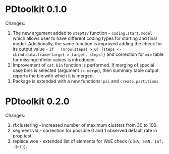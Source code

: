 # PDtoolkit 0.1.0
Changes:<br/>

1. The new argument added to ```stepMIV``` function - ```coding.start.model``` which allows user to have different coding types for starting and final model. 
Additionally, the same function is improved adding the check for its output value - ```if	(nrow(steps) > 0) {steps <- cbind.data.frame(target = target, steps)}``` and correction 
for ```miv``` table for missing/infinite values is introduced. <br/>
2. Improvement of ```cat.bin``` function is performed. If merging of special case bins is selected (argument ```sc.merge```), then summary table output reports the bin with which 
   it is merged. </br>
4. Package is extended with a new functions: ```psi``` and ```create.partitions```.

# PDtoolkit 0.2.0
Changes:<br/>

1. rf.clustering - increased number of maximum clusters from 30 to 100. <br/>
2. segment.vld - correction for possible 0 and 1 observed default rate in prop.test. <br/>
3. replace.woe - extended list of elements for WoE check (```c(NA, NaN, Inf, -Inf)```).
